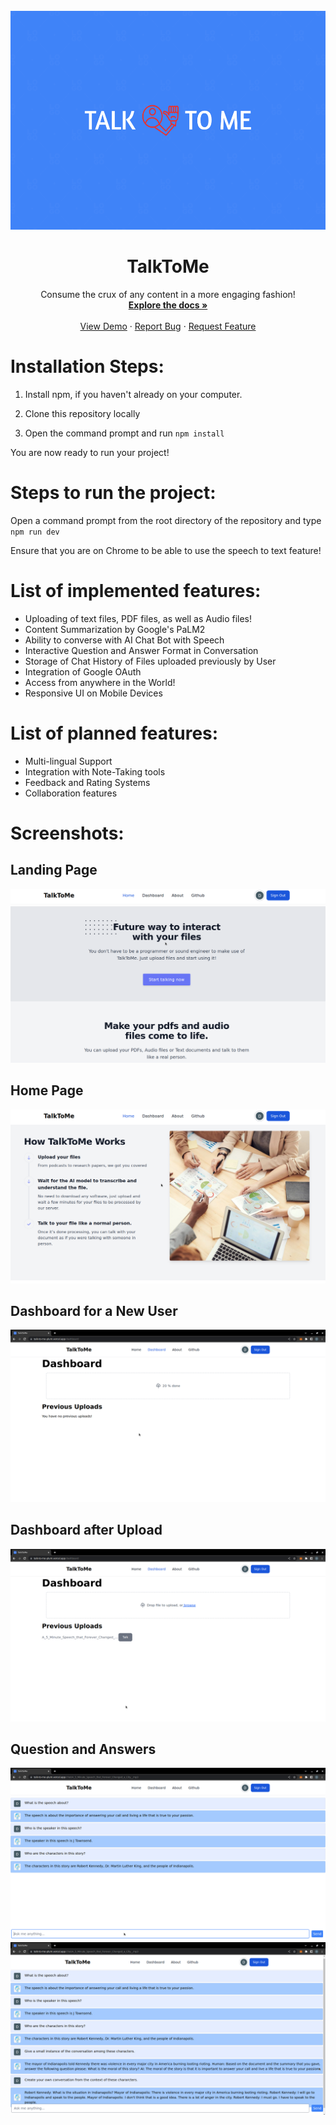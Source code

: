 <br />
<div align="center">
  <a href="https://github.com/Devaansh-Kumar/TalkToMe">
    <img src="public/ttm.png" alt="Logo" height="350">
  </a>

  <h1 align="center">TalkToMe</h1>

  <p align="center">
    Consume the crux of any content in a more engaging fashion!
    <br />
    <a href="https://github.com/Devaansh-Kumar/TalkToMe"><strong>Explore the docs »</strong></a>
    <br />
    <br />
    <a href="https://github.com/Devaansh-Kumar/TalkToMe">View Demo</a>
    ·
    <a href="https://github.com/Devaansh-Kumar/TalkToMe/issues">Report Bug</a>
    ·
    <a href="https://github.com/Devaansh-Kumar/TalkToMe/issues">Request Feature</a>
  </p>
</div>

# Installation Steps:
1. Install npm, if you haven't already on your computer.

2. Clone this repository locally

3. Open the command prompt and run `npm install`

You are now ready to run your project!

# Steps to run the project:
Open a command prompt from the root directory of the repository and type `npm run dev`

Ensure that you are on Chrome to be able to use the speech to text feature!

# List of implemented features:

* Uploading of text files, PDF files, as well as Audio files!
* Content Summarization by Google's PaLM2
* Ability to converse with AI Chat Bot with Speech
* Interactive Question and Answer Format in Conversation
* Storage of Chat History of Files uploaded previously by User
* Integration of Google OAuth
* Access from anywhere in the World!
* Responsive UI on Mobile Devices

# List of planned features:

* Multi-lingual Support
* Integration with Note-Taking tools
* Feedback and Rating Systems
* Collaboration features

# Screenshots:

## Landing Page
![Landing Page](./public/ss/home1.png)
## Home Page
![Home Page](./public/ss/home2.png)
## Dashboard for a New User
![Dashboard for a New User](./public/ss/dash1.png)
## Dashboard after Upload
![Dashboard after Upload](./public/ss/dash2.png)
## Question and Answers
![Question and Answers with the Agent](./public/ss/chat1.png)
![More Question and Answers with the Agent](./public/ss/chat2.png)

